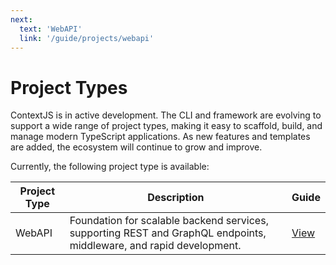 ```yaml
---
next:
  text: 'WebAPI'
  link: '/guide/projects/webapi'
---
```


# Project Types

ContextJS is in active development. The CLI and framework are evolving to support a wide range of project types, making it easy to scaffold, build, and manage modern TypeScript applications. As new features and templates are added, the ecosystem will continue to grow and improve.

Currently, the following project type is available:

| Project Type | Description | Guide |
|--------------|-------------|-------|
| WebAPI       | Foundation for scalable backend services, supporting REST and GraphQL endpoints, middleware, and rapid development. | [View](webapi.md) |